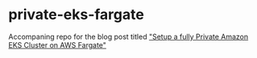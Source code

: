 # private-eks-fargate
Accompaning repo for the blog post titled ["Setup a fully Private Amazon EKS Cluster on AWS Fargate"](https://k8s-dev.github.io/posts/eksfargate/)
